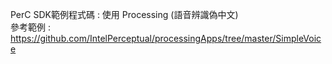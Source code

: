 ﻿PerC SDK範例程式碼 : 使用 Processing (語音辨識偽中文)<br/>
參考範例 : https://github.com/IntelPerceptual/processingApps/tree/master/SimpleVoice


